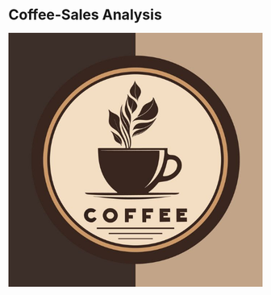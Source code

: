 # Coffee-Sales Analysis

![](https://github.com/SilviaAnalyst/Coffee-Sales-Analysis/blob/main/Coffee%20Cup%20Vector%20Logo%20Design%20Template%20Premium%20Coffee%20Shop%20PNG%20Images%20_%20EPS%20Free%20Download%20-%20Pikbest.jpeg)
